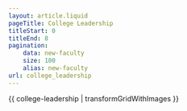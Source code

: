```yaml
---
layout: article.liquid
pageTitle: College Leadership
titleStart: 0
titleEnd: 8
pagination:
    data: new-faculty
    size: 100
    alias: new-faculty
url: college_leadership
---
```


{{ college-leadership | transformGridWithImages }}